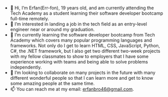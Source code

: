- 👋 Hi, I’m Erfan(Err-fon), 19 years old, and am currently attending the Tech Academy as a student learning their software developer bootcamp full-time remotely.
- 👀 I’m interested in landing a job in the tech field as an entry-level engineer near or around my graduation.
- 🌱 I’m currently learning the software developer bootcamp from Tech Academy which covers many popular programming languages and frameworks. Not only do I get to learn HTML, CSS, JavaScript, Python, C#, the .NET framework, but I also get two different two-week projects with my fellow classmates to show to employers that I have some experience working with teams and being able to solve problems independently.
- 💞️ I’m looking to collaborate on many projects in the future with many different wonderful people so that I can learn more and get to know some amazing people at the same time.
- 📫 You can reach me at my email: erfanbro46@gmail.com.
